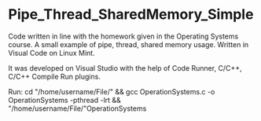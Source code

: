 # Pipe_Thread_SharedMemory_Simple
Code written in line with the homework given in the Operating Systems course. A small example of pipe, thread, shared memory usage. Written in Visual Code on Linux Mint.


It was developed on Visual Studio with the help of Code Runner, C/C++, C/C++ Compile Run plugins.

Run:
cd "/home/username/File/" && gcc OperationSystems.c -o OperationSystems -pthread -lrt && "/home/username/File/"OperationSystems
